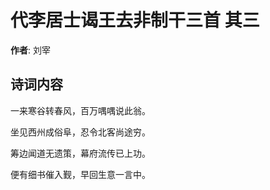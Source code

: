 # 代李居士谒王去非制干三首  其三

**作者**: 刘宰

## 诗词内容

一来寒谷转春风，百万喁喁说此翁。

坐见西州成俗阜，忍令北客尚途穷。

筹边闻道无遗策，幕府流传已上功。

便有细书催入觐，早回生意一言中。

